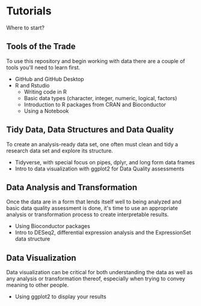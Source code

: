# Tutorials

Where to start?

## Tools of the Trade

To use this repository and begin working with data there are a couple of tools you'll need to learn first.  
- GitHub and GitHub Desktop
- R and Rstudio
  - Writing code in R
  - Basic data types (character, integer, numeric, logical, factors)
  - Introduction to R packages from CRAN and Bioconductor
  - Using a Notebook

## Tidy Data, Data Structures and Data Quality

To create an analysis-ready data set, one often must clean and tidy a research data set and explore its structure.  
- Tidyverse, with special focus on pipes, dplyr, and long form data frames
- Intro to data visualization with ggplot2 for Data Quality assessments

## Data Analysis and Transformation

Once the data are in a form that lends itself well to being analyzed and basic data quality assessment is done, it's time to use an appropriate analysis or transformation process to create interpretable results.
- Using Bioconductor packages
- Intro to DESeq2, differential expression analysis and the ExpressionSet data structure

## Data Visualization

Data visualization can be critical for both understanding the data as well as any analysis or transformation thereof, especially when trying to convey meaning to other people.  
- Using ggplot2 to display your results

